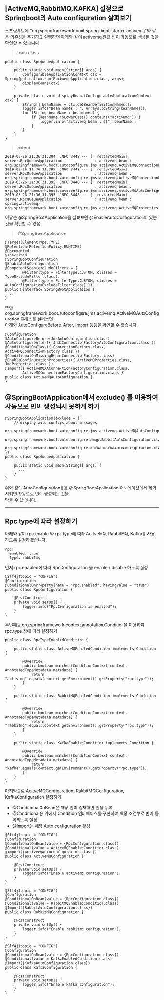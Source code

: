 ## [ActiveMQ,RabbitMQ,KAFKA] 설정으로 Springboot의 Auto configuration 살펴보기

스프링부트에 "org.springframework.boot:spring-boot-starter-activemq"와 같은 의존성을 추가하고
실행하면 아래와 같이 activemq 관련 빈이 자동으로 생성된 것을 확인할 수 있습니다.

> main class

```aidl
public class RpcQueueApplication {

    public static void main(String[] args) {
        ConfigurableApplicationContext ctx = SpringApplication.run(RpcQueueApplication.class, args);
        displayBeans(ctx);
    }

    private static void displayBeans(ConfigurableApplicationContext ctx) {
        String[] beanNames = ctx.getBeanDefinitionNames();
        logger.info("Bean names : ", Arrays.toString(beanNames));
        for (String beanName : beanNames) {
            if (beanName.toLowerCase().contains("activemq")) {
                logger.info("activemq bean : {}", beanName);
            }
        }
    }
}
```  

> output

```aidl
2019-03-26 21:36:31.394  INFO 3448 --- [  restartedMain] server.RpcQueueApplication               : activemq bean : org.springframework.boot.autoconfigure.jms.activemq.ActiveMQConnectionFactoryConfiguration$SimpleConnectionFactoryConfiguration
2019-03-26 21:36:31.395  INFO 3448 --- [  restartedMain] server.RpcQueueApplication               : activemq bean : org.springframework.boot.autoconfigure.jms.activemq.ActiveMQConnectionFactoryConfiguration
2019-03-26 21:36:31.395  INFO 3448 --- [  restartedMain] server.RpcQueueApplication               : activemq bean : org.springframework.boot.autoconfigure.jms.activemq.ActiveMQAutoConfiguration
2019-03-26 21:36:31.395  INFO 3448 --- [  restartedMain] server.RpcQueueApplication               : activemq bean : spring.activemq-org.springframework.boot.autoconfigure.jms.activemq.ActiveMQProperties
```  

이유는 @SpringBootApplication을 살펴보면 @EnableAutoConfiguration이 있는 것을 확인할 수 있음  

> @SpringBootApplication  

```aidl
@Target(ElementType.TYPE)
@Retention(RetentionPolicy.RUNTIME)
@Documented
@Inherited
@SpringBootConfiguration
@EnableAutoConfiguration
@ComponentScan(excludeFilters = {
		@Filter(type = FilterType.CUSTOM, classes = TypeExcludeFilter.class),
		@Filter(type = FilterType.CUSTOM, classes = AutoConfigurationExcludeFilter.class) })
public @interface SpringBootApplication {
  ...
}
```  

또한 org.springframework.boot.autoconfigure.jms.activemq.ActiveMQAutoConfiguration 클래스를 살펴보면  
아래와 AutoConfigureBefore, After, Import 등등을 확인할 수 있습니다.  


```aidl
@Configuration
@AutoConfigureBefore(JmsAutoConfiguration.class)
@AutoConfigureAfter({ JndiConnectionFactoryAutoConfiguration.class })
@ConditionalOnClass({ ConnectionFactory.class, ActiveMQConnectionFactory.class })
@ConditionalOnMissingBean(ConnectionFactory.class)
@EnableConfigurationProperties({ ActiveMQProperties.class, JmsProperties.class })
@Import({ ActiveMQXAConnectionFactoryConfiguration.class,
		ActiveMQConnectionFactoryConfiguration.class })
public class ActiveMQAutoConfiguration {
}
```  

## @SpringBootApplication에서 exclude() 를 이용하여 자동으로 빈이 생성되지 못하게 하기

```aidl
@SpringBootApplication(exclude = {
    // display auto configs about messages
    org.springframework.boot.autoconfigure.jms.activemq.ActiveMQAutoConfiguration.class,
    org.springframework.boot.autoconfigure.amqp.RabbitAutoConfiguration.class,
    org.springframework.boot.autoconfigure.kafka.KafkaAutoConfiguration.class
})
public class RpcQueueApplication {

    public static void main(String[] args) {
      ...
    }
}
```  

위와 같이 AutoConfiguration들을 @SpringBootApplication 어노테이션에서 제외시키면 자동으로 빈이 생성되는 것을  
막을 수 있습니다.

---  

## Rpc type에 따라 설정하기  

아래와 같이 rpc.enable 와 rpc.type에 따라 AcitveMQ, RabbitMQ, Kafka를 사용하도록 설정하겠습니다.  

```$xslt
rpc:  
  enabled: true
  type: rabbitmq
```  

먼저 rpc.enabled에 따라 RpcConfiguration 을 enable / disable 하도록 설정

```$xslt
@Slf4j(topic = "CONFIG")
@Configuration
@ConditionalOnProperty(name = "rpc.enabled", havingValue = "true")
public class RpcConfiguration {

    @PostConstruct
    private void setUp() {
        logger.info("RpcConfiguration is enabled");
    }
}
```  

두번째로 org.springframework.context.annotation.Condition을 이용하여 rpc.type 값에 따라 설정하기

```$xslt
public class RpcTypeEnabledCondition {

    public static class ActiveMQEnabledCondition implements Condition {

        @Override
        public boolean matches(ConditionContext context, AnnotatedTypeMetadata metadata) {
            return "activemq".equals(context.getEnvironment().getProperty("rpc.type"));
        }
    }

    public static class RabbitMQEnabledCondition implements Condition {

        @Override
        public boolean matches(ConditionContext context, AnnotatedTypeMetadata metadata) {
            return "rabbitmq".equals(context.getEnvironment().getProperty("rpc.type"));
        }
    }

    public static class KafkaEnabledCondition implements Condition {

        @Override
        public boolean matches(ConditionContext context, AnnotatedTypeMetadata metadata) {
            return "kafka".equals(context.getEnvironment().getProperty("rpc.type"));
        }
    }
}
``` 

마지막으로 AcitveMQConfiguration, RabbitMQConfiguration, KafkaConfiguration 설정하기
- @ConditionalOnBean은 해당 빈이 존재하면 빈을 등록
- @Conditional은 위에서 Condition 인터페이스를 구현하여 특정 조건부로 빈이 등록되도록 설정
- @Import는 해당 Auto configuration 활성

```$xslt
@Slf4j(topic = "CONFIG")
@Configuration
@ConditionalOnBean(value = {RpcConfiguration.class})
@Conditional(value = ActiveMQEnabledCondition.class)
@Import({ActiveMQAutoConfiguration.class})
public class ActiveMQConfiguration {

    @PostConstruct
    private void setUp() {
        logger.info("Enable activemq configuration");
    }
}
```

```$xslt
@Slf4j(topic = "CONFIG")
@Configuration
@ConditionalOnBean(value = {RpcConfiguration.class})
@Conditional(value = RabbitMQEnabledCondition.class)
@Import({RabbitAutoConfiguration.class})
public class RabbitMQConfiguration {

    @PostConstruct
    private void setUp() {
        logger.info("Enable rabbitmq configuration");
    }
}
```  

```$xslt
@Slf4j(topic = "CONFIG")
@Configuration
@ConditionalOnBean(value = {RpcConfiguration.class})
@Conditional(value = KafkaEnabledCondition.class)
@Import({KafkaAutoConfiguration.class})                
public class KafkaConfiguration {

    @PostConstruct
    private void setUp() {
        logger.info("Enable kafka configuration");
    }
}
```



  



 

